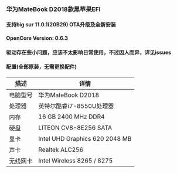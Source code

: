 ### 华为MateBook D2018款黑苹果EFI

#### 支持big sur 11.0.1(20B29) OTA升级及全新安装

#### OpenCore Version: 0.6.3

#### 驱动存在些小问题，应该不太影响日常使用，不过因人而异，详见issues

#### 配置(全部原装，无需更换配件)

| 描述     | 详情                           |
| -------- | ------------------------------ |
| 电脑型号 | 华为MateBook D2018             |
| 处理器   | 英特尔酷睿i7-8550U处理器       |
| 内存     | 16 GB 2400 MHz DDR4            |
| 硬盘     | LITEON CV8-8E256 SATA          |
| 显卡     | Intel UHD Graphics 620 2048 MB |
| 声卡     | Realtek ALC256                 |
| 无线网卡 | Intel Wireless 8265 / 8275     |







